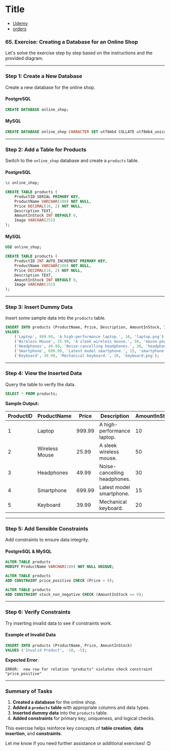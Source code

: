 # Title

- [Udemy](https://www.udemy.com/course/sql-the-complete-developers-guide-mysql-postgresql/learn/lecture/28653364#overview)
- [orders](img/)

### **65. Exercise: Creating a Database for an Online Shop**

Let's solve the exercise step by step based on the instructions and the provided diagram.

---

### **Step 1: Create a New Database**

Create a new database for the online shop.

#### **PostgreSQL**

```sql
CREATE DATABASE online_shop;
```

#### **MySQL**

```sql
CREATE DATABASE online_shop CHARACTER SET utf8mb4 COLLATE utf8mb4_unicode_ci;
```

---

### **Step 2: Add a Table for Products**

Switch to the `online_shop` database and create a `products` table.

#### **PostgreSQL**

```sql
\c online_shop;

CREATE TABLE products (
    ProductID SERIAL PRIMARY KEY,
    ProductName VARCHAR(100) NOT NULL,
    Price DECIMAL(10, 2) NOT NULL,
    Description TEXT,
    AmountInStock INT DEFAULT 0,
    Image VARCHAR(255)
);
```

#### **MySQL**

```sql
USE online_shop;

CREATE TABLE products (
    ProductID INT AUTO_INCREMENT PRIMARY KEY,
    ProductName VARCHAR(100) NOT NULL,
    Price DECIMAL(10, 2) NOT NULL,
    Description TEXT,
    AmountInStock INT DEFAULT 0,
    Image VARCHAR(255)
);
```

---

### **Step 3: Insert Dummy Data**

Insert some sample data into the `products` table.

```sql
INSERT INTO products (ProductName, Price, Description, AmountInStock, Image)
VALUES
    ('Laptop', 999.99, 'A high-performance laptop.', 10, 'laptop.png'),
    ('Wireless Mouse', 25.99, 'A sleek wireless mouse.', 50, 'mouse.png'),
    ('Headphones', 49.99, 'Noise-cancelling headphones.', 30, 'headphones.png'),
    ('Smartphone', 699.99, 'Latest model smartphone.', 15, 'smartphone.png'),
    ('Keyboard', 39.99, 'Mechanical keyboard.', 20, 'keyboard.png');
```

---

### **Step 4: View the Inserted Data**

Query the table to verify the data.

```sql
SELECT * FROM products;
```

**Sample Output:**

| ProductID | ProductName    | Price  | Description                  | AmountInStock | Image          |
| --------- | -------------- | ------ | ---------------------------- | ------------- | -------------- |
| 1         | Laptop         | 999.99 | A high-performance laptop.   | 10            | laptop.png     |
| 2         | Wireless Mouse | 25.99  | A sleek wireless mouse.      | 50            | mouse.png      |
| 3         | Headphones     | 49.99  | Noise-cancelling headphones. | 30            | headphones.png |
| 4         | Smartphone     | 699.99 | Latest model smartphone.     | 15            | smartphone.png |
| 5         | Keyboard       | 39.99  | Mechanical keyboard.         | 20            | keyboard.png   |

---

### **Step 5: Add Sensible Constraints**

Add constraints to ensure data integrity.

#### **PostgreSQL & MySQL**

```sql
ALTER TABLE products
MODIFY ProductName VARCHAR(100) NOT NULL UNIQUE;

ALTER TABLE products
ADD CONSTRAINT price_positive CHECK (Price > 0);

ALTER TABLE products
ADD CONSTRAINT stock_non_negative CHECK (AmountInStock >= 0);
```

---

### **Step 6: Verify Constraints**

Try inserting invalid data to see if constraints work.

#### **Example of Invalid Data**

```sql
INSERT INTO products (ProductName, Price, AmountInStock)
VALUES ('Invalid Product', -10, -5);
```

**Expected Error**:

```
ERROR:  new row for relation "products" violates check constraint "price_positive"
```

---

### **Summary of Tasks**

1. **Created a database** for the online shop.
2. **Added a `products` table** with appropriate columns and data types.
3. **Inserted dummy data** into the `products` table.
4. **Added constraints** for primary key, uniqueness, and logical checks.

This exercise helps reinforce key concepts of **table creation**, **data insertion**, and **constraints**.

Let me know if you need further assistance or additional exercises! 😊
